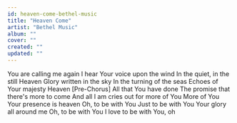 ```yaml
---
id: heaven-come-bethel-music
title: "Heaven Come"
artist: "Bethel Music"
album: ""
cover: ""
created: ""
updated: ""
---
```


You are calling me again
I hear Your voice upon the wind
In the quiet, in the still
Heaven
Glory written in the sky
In the turning of the seas
Echoes of Your majesty
Heaven
[Pre-Chorus]
All that You have done
The promise that there's more to come
And all I am cries out for more of You
More of You
Your presence is heaven
Oh, to be with You
Just to be with You
Your glory all around me
Oh, to be with You
I love to be with You, oh